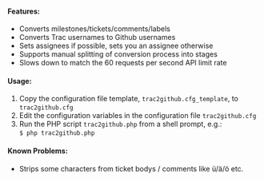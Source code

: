 #### Features:
- Converts milestones/tickets/comments/labels
- Converts Trac usernames to Github usernames
- Sets assignees if possible, sets you an assignee otherwise
- Supports manual splitting of conversion process into stages
- Slows down to match the 60 requests per second API limit rate

#### Usage:
1. Copy the configuration file template, `trac2github.cfg_template`, to `trac2github.cfg`
2. Edit the configuration variables in the configuration file `trac2github.cfg`
3. Run the PHP script `trac2github.php` from a shell prompt, e.g.:  
    `$ php trac2github.php`

#### Known Problems:
- Strips some characters from ticket bodys / comments like ü/ä/ö etc.

